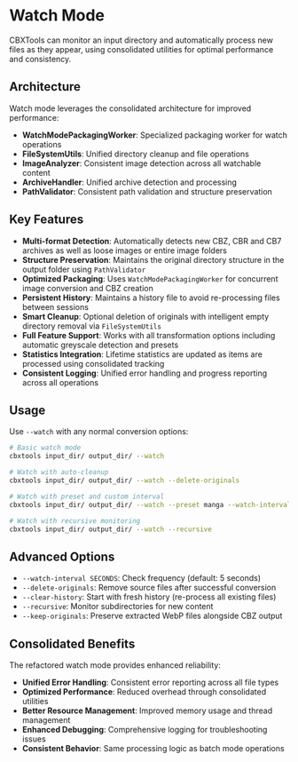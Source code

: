 # Watch Mode

CBXTools can monitor an input directory and automatically process new files as they appear, using consolidated utilities for optimal performance and consistency.

## Architecture

Watch mode leverages the consolidated architecture for improved performance:

- **WatchModePackagingWorker**: Specialized packaging worker for watch operations
- **FileSystemUtils**: Unified directory cleanup and file operations
- **ImageAnalyzer**: Consistent image detection across all watchable content
- **ArchiveHandler**: Unified archive detection and processing
- **PathValidator**: Consistent path validation and structure preservation

## Key Features

- **Multi-format Detection**: Automatically detects new CBZ, CBR and CB7 archives as well as loose images or entire image folders
- **Structure Preservation**: Maintains the original directory structure in the output folder using `PathValidator`
- **Optimized Packaging**: Uses `WatchModePackagingWorker` for concurrent image conversion and CBZ creation
- **Persistent History**: Maintains a history file to avoid re-processing files between sessions
- **Smart Cleanup**: Optional deletion of originals with intelligent empty directory removal via `FileSystemUtils`
- **Full Feature Support**: Works with all transformation options including automatic greyscale detection and presets
- **Statistics Integration**: Lifetime statistics are updated as items are processed using consolidated tracking
- **Consistent Logging**: Unified error handling and progress reporting across all operations

## Usage

Use `--watch` with any normal conversion options:

```bash
# Basic watch mode
cbxtools input_dir/ output_dir/ --watch

# Watch with auto-cleanup
cbxtools input_dir/ output_dir/ --watch --delete-originals

# Watch with preset and custom interval
cbxtools input_dir/ output_dir/ --watch --preset manga --watch-interval 10

# Watch with recursive monitoring
cbxtools input_dir/ output_dir/ --watch --recursive
```

## Advanced Options

- `--watch-interval SECONDS`: Check frequency (default: 5 seconds)
- `--delete-originals`: Remove source files after successful conversion
- `--clear-history`: Start with fresh history (re-process all existing files)
- `--recursive`: Monitor subdirectories for new content
- `--keep-originals`: Preserve extracted WebP files alongside CBZ output

## Consolidated Benefits

The refactored watch mode provides enhanced reliability:

- **Unified Error Handling**: Consistent error reporting across all file types
- **Optimized Performance**: Reduced overhead through consolidated utilities
- **Better Resource Management**: Improved memory usage and thread management
- **Enhanced Debugging**: Comprehensive logging for troubleshooting issues
- **Consistent Behavior**: Same processing logic as batch mode operations
